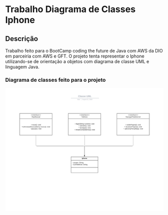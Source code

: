 # Trabalho Diagrama de Classes Iphone
## Descrição
Trabalho feito para o BootCamp coding the future de Java com AWS da DIO em parceiria com AWS e GFT. O projeto tenta representar o Iphone utilizando-se de orientação a objetos com diagrama de classe UML e linguagem Java.

### Diagrama de classes feito para o projeto
![diagrama de classes](./Diagrama/Classe%20UML.jpeg)
